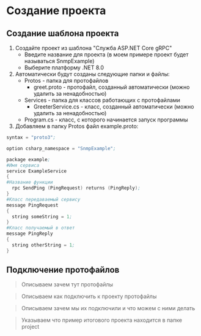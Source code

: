 # Создание проекта

## Создание шаблона проекта

1) Создайте проект из шаблона "Служба ASP.NET Core gRPC"
    * Введите название для проекта (в моем примере проект будет называться SnmpExample)
    * Выберите платформу .NET 8.0
2) Автоматически будут созданы следующие папки и файлы:
    * Protos - папка для протофайлов
        * greet.proto - протофайл, созданный автоматически (можно удалить за ненадобностью)
    * Services - папка для классов работающих с протофайлами
        * GreeterService.cs - класс, созданный автоматически (можно удалить за ненадобностью)
    * Program.cs - класс, с которого начинается запуск программы
3) Добавляем в папку Protos файл example.proto:
```s
syntax = "proto3";

option csharp_namespace = "SnmpExample";

package example;
#Имя сервиса
service ExampleService
{
#Название функции
  rpc SendPing (PingRequest) returns (PingReply);
}
#Класс передаваемый сервису
message PingRequest
{
  string someString = 1;
}
#Класс получаемый в ответ
message PingReply
{
  string otherString = 1;
}
```

## Подключение протофайлов


> Описываем зачем тут протофайлы

> Описываем как подключить к проекту протофайлы

> Описываем зачем мы их подключили и что можем с ними делать

> Указываем что пример итогового проекта находится в папке project
